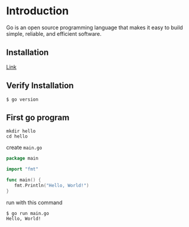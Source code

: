 # Introduction

Go is an open source programming language that makes it easy to build simple, reliable, and efficient software.

## Installation

[Link](https://golang.org/doc/install)

## Verify Installation

```$ go version```

## First go program

```shell
mkdir hello
cd hello
```

create ```main.go```

```go
package main

import "fmt"

func main() {
   fmt.Println("Hello, World!")
}
```

run with this command

```shell
$ go run main.go
Hello, World!
```
